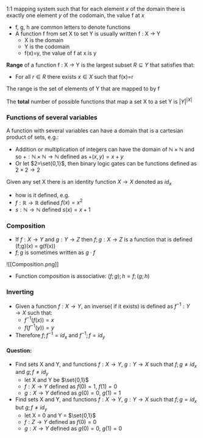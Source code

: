 
1:1 mapping system such that for each element $x$ of the domain there is exactly one element $y$ of the codomain, the value f at $x$

- f, g, h are common letters to denote functions
- A function f from set X to set Y is usually written f : X → Y
	- X is the domain
	- Y is the codomain
	- f(x)=y, the value of f at x is y

**Range** of a function f : X → Y is the largest subset $R \subseteq Y$ that satisfies that:
- For all $r\in R$ there exists $x\in X$ such that f(x)=r

The range is the set of elements of Y that are mapped to by f

The **total** number of possible functions that map a set X to a set Y is $|Y|^{|X|}$

### Functions of several variables

A function with several variables can have a domain that is a cartesian product of sets, e.g.:
- Addition or multiplication of integers can have the domain of $\mathbb{N}\times\mathbb{N}$ and so $+:\mathbb{N}\times\mathbb{N}→\mathbb{N}$ defined as $+(x,y) = x+y$
- Or let $2=\set{0,1}$, then binary logic gates can be functions defined as $2\times2→2$ 

Given any set X there is an identity function $X→X$ denoted as $id_x$
- how is it defined, e.g.
- $f:\mathbb{R}→\mathbb{R}$ defined $f(x) = x^2$
- $s:\mathbb{N}→\mathbb{N}$ defined $s(x) = x+1$

### Composition

- If $f:X→Y$ and $g:Y→Z$ then $f;g:X→Z$ is a function that is defined (f;g)(x) = g(f(x))
- $f;g$ is sometimes written as $g\cdot f$

![[Composition.png]]

- Function composition is associative: $(f;g);h = f;(g;h)$

### Inverting 

- Given a function $f:X→Y$, an inverse( if it exists) is defined as $f^{-1}:Y→X$ such that:
	- $f^{-1}(f(x))=x$
	- $f(f^{-1}(y))=y$
- Therefore $f;f^{-1}=id_x$ and $f^{-1};f=id_y$

#### Question:
- Find sets X and Y, and functions $f : X→ Y$, $g: Y→ X$ such that $f;g ≠ id_x$ and $g;f ≠ id_y$
	- let X and Y be $\set{0,1}$
	- $f:X\to Y$ defined as $f(0)=1$, $f(1)=0$ 
	- $g:X\to Y$ defined as $g(0)=0$, $g(1)=1$
- Find sets X and Y, and functions $f : X→ Y,$ $g: Y→ X$ such that $f;g = id_x$ but $g;f ≠ id_y$
	- let X = ${0}$ and Y = $\set{0,1}$
	- $f:Z\to Y$ defined as $f(0)=0$
	- $g:X\to Y$ defined as $g(0)=0$, $g(1)=0$




